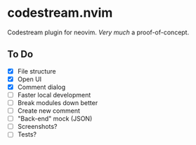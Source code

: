 # codestream.nvim

Codestream plugin for neovim. _Very much_ a proof-of-concept.

## To Do

- [x] File structure
- [x] Open UI
- [x] Comment dialog
- [ ] Faster local development
- [ ] Break modules down better
- [ ] Create new comment
- [ ] "Back-end" mock (JSON)
- [ ] Screenshots?
- [ ] Tests?
